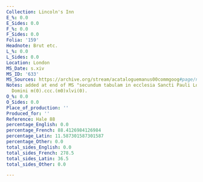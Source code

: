 ```yaml
---
Collection: Lincoln's Inn
E_%: 0.0
E_Sides: 0.0
F_%: 0.0
F_Sides: 0.0
Folia: '159'
Headnote: Brut etc.
L_%: 0.0
L_Sides: 0.0
Location: London
MS_Date: s.xiv
MS_ID: '633'
MS_Sources: https://archive.org/stream/acataloguemanus00commgoog#page/n101/mode/1up
Notes: added at end of MS "secundum tabulam in ecclesia Sancti Pauli London in anno
  Domini m(0).ccc.(m0)xlvi(0).
O_%: 0.0
O_Sides: 0.0
Place_of_production: ''
Produced_for: ''
Reference: Hale 88
percentage_English: 0.0
percentage_French: 88.4126984126984
percentage_Latin: 11.587301587301587
percentage_Other: 0.0
total_sides_English: 0.0
total_sides_French: 278.5
total_sides_Latin: 36.5
total_sides_Other: 0.0

---
```

